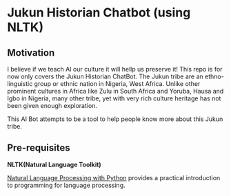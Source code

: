 # Jukun Historian Chatbot (using NLTK)

## Motivation
I believe if we teach AI our culture it will hellp us preserve it! This repo is for now only covers the Jukun Historian ChatBot. The Jukun tribe are an ethno-linguistic group or ethnic nation in Nigeria, West Africa. Unlike other prominent cultures in Africa like Zulu in South Africa and Yoruba, Hausa and Igbo in Nigeria, many other tribe, yet with very rich culture heritage has not been given enough exploration.

This AI Bot attempts to be a tool to help people know more about this Jukun tribe.
 
## Pre-requisites
**NLTK(Natural Language Toolkit)**

[Natural Language Processing with Python](http://www.nltk.org/book/) provides a practical introduction to programming for language processing.

